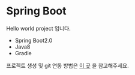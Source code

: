 # Spring Boot
Hello world project 입니다.

- Spring Boot2.0
- Java8
- Gradle

프로젝트 생성 및 git 연동 방법은 [이 곳](https://jojoldu.tistory.com/250) 을 참고해주세요.
